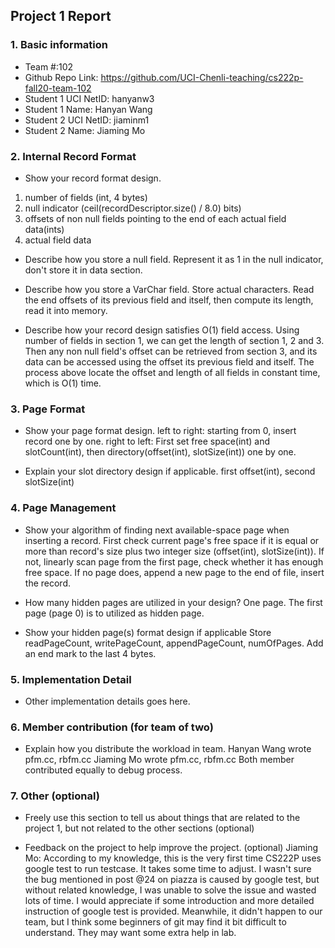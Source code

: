 ## Project 1 Report


### 1. Basic information
 - Team #:102
 - Github Repo Link: https://github.com/UCI-Chenli-teaching/cs222p-fall20-team-102
 - Student 1 UCI NetID: hanyanw3
 - Student 1 Name: Hanyan Wang
 - Student 2 UCI NetID: jiaminm1
 - Student 2 Name: Jiaming Mo


### 2. Internal Record Format
- Show your record format design.
1. number of fields (int, 4 bytes)
2. null indicator (ceil(recordDescriptor.size() / 8.0) bits)
3. offsets of non null fields pointing to the end of each actual field data(ints)
4. actual field data

- Describe how you store a null field.
Represent it as 1 in the null indicator,
don't store it in data section.

- Describe how you store a VarChar field.
Store actual characters. Read the end offsets of its previous field and itself,
then compute its length, read it into memory.

- Describe how your record design satisfies O(1) field access.
Using number of fields in section 1, we can get the length of section 1, 2 and 3.
Then any non null field's offset can be retrieved from section 3, and its data can be accessed
using the offset its previous field and itself.
The process above locate the offset and length of all fields in constant time, which is O(1) time.

### 3. Page Format
- Show your page format design.
left to right: starting from 0, insert record one by one.
right to left: First set free space(int) and slotCount(int), 
then directory(offset(int), slotSize(int)) one by one.

- Explain your slot directory design if applicable.
first offset(int), second slotSize(int)

### 4. Page Management
- Show your algorithm of finding next available-space page when inserting a record.
First check current page's free space if it is equal or more than record's size plus two integer 
size (offset(int), slotSize(int)). If not, linearly scan page from the first page, check whether 
it has enough free space. If no page does, append a new page to the end of file, insert the record.

- How many hidden pages are utilized in your design?
One page. The first page (page 0) is to utilized as hidden page.


- Show your hidden page(s) format design if applicable
Store readPageCount, writePageCount, appendPageCount, numOfPages.
Add an end mark to the last 4 bytes.


### 5. Implementation Detail
- Other implementation details goes here.



### 6. Member contribution (for team of two)
- Explain how you distribute the workload in team.
Hanyan Wang wrote pfm.cc, rbfm.cc
Jiaming Mo wrote pfm.cc, rbfm.cc
Both member contributed equally to debug process.
### 7. Other (optional)
- Freely use this section to tell us about things that are related to the project 1, but not related to the other sections (optional)



- Feedback on the project to help improve the project. (optional)
Jiaming Mo: According to my knowledge, this is the very first time CS222P uses google test to run testcase.
It takes some time to adjust. I wasn't sure the bug mentioned in post @24 on piazza is caused by google test, but without related knowledge, 
I was unable to solve the issue and wasted lots of time. I would appreciate if some introduction and more detailed instruction
of google test is provided. Meanwhile, it didn't happen to our team, but I think some beginners of git may find it bit difficult to understand.
They may want some extra help in lab.
